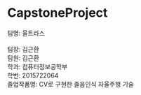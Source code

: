 # CapstoneProject
팀명: 울트라스<br/>  
팀장: 김근환<br/>
팀원: 김근환<br/>
학과: 컴퓨터정보공학부<br/>
학번: 2015722064<br/>
졸업작품명: CV로 구현한 졸음인식 자율주행 기술<br/>
